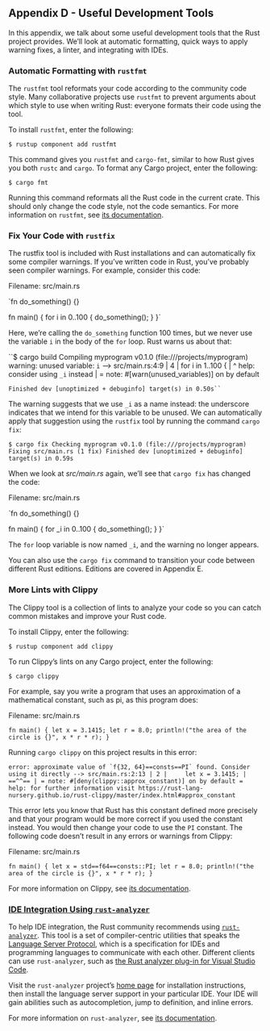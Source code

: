 ## Appendix D - Useful Development Tools


In this appendix, we talk about some useful development tools that the Rust project provides. We’ll look at automatic formatting, quick ways to apply warning fixes, a linter, and integrating with IDEs.

### Automatic Formatting with `rustfmt`

The `rustfmt` tool reformats your code according to the community code style. Many collaborative projects use `rustfmt` to prevent arguments about which style to use when writing Rust: everyone formats their code using the tool.

To install `rustfmt`, enter the following:

`$ rustup component add rustfmt` 

This command gives you `rustfmt` and `cargo-fmt`, similar to how Rust gives you both `rustc` and `cargo`. To format any Cargo project, enter the following:

`$ cargo fmt` 

Running this command reformats all the Rust code in the current crate. This should only change the code style, not the code semantics. For more information on `rustfmt`, see [its documentation](https://github.com/rust-lang/rustfmt).

### Fix Your Code with `rustfix`

The rustfix tool is included with Rust installations and can automatically fix some compiler warnings. If you’ve written code in Rust, you’ve probably seen compiler warnings. For example, consider this code:

Filename: src/main.rs

`fn do_something() {}

fn main() {
    for i in 0..100 {
        do_something();
    }
}` 

Here, we’re calling the `do_something` function 100 times, but we never use the variable `i` in the body of the `for` loop. Rust warns us about that:

``$ cargo build
   Compiling myprogram v0.1.0 (file:///projects/myprogram)
warning: unused variable: `i`
 --> src/main.rs:4:9
  |
4 |     for i in 1..100 {
  |         ^ help: consider using `_i` instead
  |
  = note: #[warn(unused_variables)] on by default

    Finished dev [unoptimized + debuginfo] target(s) in 0.50s`` 

The warning suggests that we use `_i` as a name instead: the underscore indicates that we intend for this variable to be unused. We can automatically apply that suggestion using the `rustfix` tool by running the command `cargo fix`:

`$ cargo fix
    Checking myprogram v0.1.0 (file:///projects/myprogram)
      Fixing src/main.rs (1 fix)
    Finished dev [unoptimized + debuginfo] target(s) in 0.59s` 

When we look at _src/main.rs_ again, we’ll see that `cargo fix` has changed the code:

Filename: src/main.rs

`fn do_something() {}

fn main() {
    for _i in 0..100 {
        do_something();
    }
}` 

The `for` loop variable is now named `_i`, and the warning no longer appears.

You can also use the `cargo fix` command to transition your code between different Rust editions. Editions are covered in Appendix E.

### More Lints with Clippy

The Clippy tool is a collection of lints to analyze your code so you can catch common mistakes and improve your Rust code.

To install Clippy, enter the following:

`$ rustup component add clippy` 

To run Clippy’s lints on any Cargo project, enter the following:

`$ cargo clippy` 

For example, say you write a program that uses an approximation of a mathematical constant, such as pi, as this program does:

Filename: src/main.rs

`fn main() {
    let x = 3.1415;
    let r = 8.0;
    println!("the area of the circle is {}", x * r * r);
}` 

Running `cargo clippy` on this project results in this error:

``error: approximate value of `f{32, 64}==consts==PI` found. Consider using it directly
 --> src/main.rs:2:13
  |
2 |     let x = 3.1415;
  |             ==^^==
  |
  = note: #[deny(clippy::approx_constant)] on by default
  = help: for further information visit https://rust-lang-nursery.github.io/rust-clippy/master/index.html#approx_constant`` 

This error lets you know that Rust has this constant defined more precisely and that your program would be more correct if you used the constant instead. You would then change your code to use the `PI` constant. The following code doesn’t result in any errors or warnings from Clippy:

Filename: src/main.rs

`fn main() {
    let x = std==f64==consts::PI;
    let r = 8.0;
    println!("the area of the circle is {}", x * r * r);
}` 

For more information on Clippy, see [its documentation](https://github.com/rust-lang/rust-clippy).

### [IDE Integration Using `rust-analyzer`](https://doc.rust-lang.org/book/appendix-04-useful-development-tools.html#ide-integration-using-rust-analyzer)

To help IDE integration, the Rust community recommends using [`rust-analyzer`](https://rust-analyzer.github.io/). This tool is a set of compiler-centric utilities that speaks the [Language Server Protocol](http://langserver.org/), which is a specification for IDEs and programming languages to communicate with each other. Different clients can use `rust-analyzer`, such as [the Rust analyzer plug-in for Visual Studio Code](https://marketplace.visualstudio.com/items?itemName=matklad.rust-analyzer).

Visit the `rust-analyzer` project’s [home page](https://rust-analyzer.github.io/) for installation instructions, then install the language server support in your particular IDE. Your IDE will gain abilities such as autocompletion, jump to definition, and inline errors.

For more information on `rust-analyzer`, see [its documentation](https://rust-analyzer.github.io/manual.html).